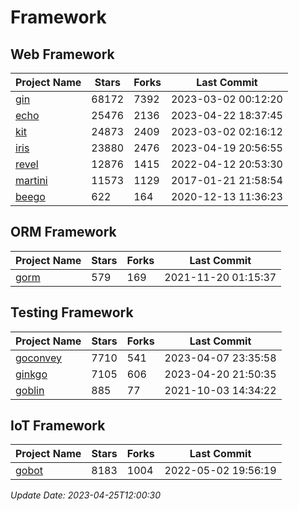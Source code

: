 # Framework

## Web Framework
| Project Name | Stars | Forks | Last Commit |
| ------------ | ----- | ----- | ----------- |
| [gin](https://github.com/gin-gonic/gin) | 68172 | 7392 | 2023-03-02 00:12:20 |
| [echo](https://github.com/labstack/echo) | 25476 | 2136 | 2023-04-22 18:37:45 |
| [kit](https://github.com/go-kit/kit) | 24873 | 2409 | 2023-03-02 02:16:12 |
| [iris](https://github.com/kataras/iris) | 23880 | 2476 | 2023-04-19 20:56:55 |
| [revel](https://github.com/revel/revel) | 12876 | 1415 | 2022-04-12 20:53:30 |
| [martini](https://github.com/go-martini/martini) | 11573 | 1129 | 2017-01-21 21:58:54 |
| [beego](https://github.com/astaxie/beego) | 622 | 164 | 2020-12-13 11:36:23 |

## ORM Framework
| Project Name | Stars | Forks | Last Commit |
| ------------ | ----- | ----- | ----------- |
| [gorm](https://github.com/jinzhu/gorm) | 579 | 169 | 2021-11-20 01:15:37 |

## Testing Framework
| Project Name | Stars | Forks | Last Commit |
| ------------ | ----- | ----- | ----------- |
| [goconvey](https://github.com/smartystreets/goconvey) | 7710 | 541 | 2023-04-07 23:35:58 |
| [ginkgo](https://github.com/onsi/ginkgo) | 7105 | 606 | 2023-04-20 21:50:35 |
| [goblin](https://github.com/franela/goblin) | 885 | 77 | 2021-10-03 14:34:22 |

## IoT Framework
| Project Name | Stars | Forks | Last Commit |
| ------------ | ----- | ----- | ----------- |
| [gobot](https://github.com/hybridgroup/gobot) | 8183 | 1004 | 2022-05-02 19:56:19 |

*Update Date: 2023-04-25T12:00:30*